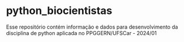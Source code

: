 # python_biocientistas
Esse repositório contém informação e dados para desenvolvimento da disciplina de python aplicada no PPGGERN/UFSCar - 2024/01
